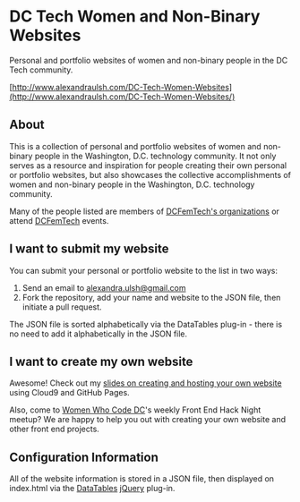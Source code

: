 # DC Tech Women and Non-Binary Websites
Personal and portfolio websites of women and non-binary people in the DC Tech community.

[http://www.alexandraulsh.com/DC-Tech-Women-Websites](http://www.alexandraulsh.com/DC-Tech-Women-Websites/)

## About
This is a collection of personal and portfolio websites of women and non-binary people in the Washington, D.C. technology community. It not only serves as a resource and inspiration for people creating their own personal or portfolio websites, but also showcases the collective accomplishments of women and non-binary people in the Washington, D.C. technology community.
            
Many of the people listed are members of [DCFemTech's organizations](http://dcfemtech.github.io/organizations.html) or attend [DCFemTech](http://dcfemtech.github.io/) events.

## I want to submit my website
You can submit your personal or portfolio website to the list in two ways:

1. Send an email to [alexandra.ulsh@gmail.com](mailto:alexandra.ulsh@gmail.com) 
2. Fork the repository, add your name and website to the JSON file, then initiate a pull request.

The JSON file is sorted alphabetically via the DataTables plug-in - there is no need to add it alphabetically in the JSON file. 

## I want to create my own website
Awesome! Check out my [slides on creating and hosting your own website](http://slides.com/alexandraulsh/build-your-own-website-with-cloud9-and-github-pages/) using Cloud9 and GitHub Pages.

Also, come to [Women Who Code DC](http://www.meetup.com/Women-Who-Code-DC/)'s weekly Front End Hack Night meetup? We are happy to help you out with creating your own website and other front end projects.

## Configuration Information
All of the website information is stored in a JSON file, then displayed on index.html via the [DataTables](https://datatables.net/) [jQuery](https://jquery.com/) plug-in.